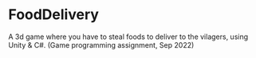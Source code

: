 # FoodDelivery
A 3d game where you have to steal foods to deliver to the vilagers, using Unity &amp; C#. (Game programming assignment, Sep 2022)
